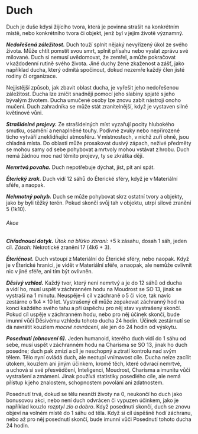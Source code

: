 # Duch
  
Duch je duše kdysi žijícího tvora, která je povinna strašit na konkrétním místě, nebo konkrétního tvora či objekt, jenž byl v jejím životě významný.
  
***Nedořešená záležitost.*** Duch touží splnit nějaký nevyřízený úkol ze svého života. Může chtít pomstít svou smrt, splnit přísahu nebo vyslat zprávu své milované. Duch si nemusí uvědomovat, že zemřel, a může pokračovat v každodenní rutině svého života. Jiné duchy žene zkaženost a zášť, jako například ducha, který odmítá spočinout, dokud nezemře každý člen jisté rodiny či organizace.
  
Nejjistější způsob, jak zbavit oblast ducha, je vyřešit jeho nedořešenou záležitost. Ducha lze zničit snadněji pomocí jeho slabiny spjaté s jeho bývalým životem. Ducha umučené osoby lze znovu zabít nástroji onoho mučení. Duch zahradníka se může stát zranitelnější, když je vystaven silné květinové vůni.
  
***Strašidelné projevy.*** Ze strašidelných míst vyzařují pocity hlubokého smutku, osamění a nenaplněné touhy. Podivné zvuky nebo nepřirozené ticho vytváří zneklidňující atmosféru. V místnostech, v nichž zuří ohně, jsou chladná místa. Do oblasti může prosakovat dusivý zápach, neživé předměty se mohou samy od sebe pohybovat a mrtvoly mohou vstávat z hrobu. Duch nemá žádnou moc nad těmito projevy, ty se zkrátka dějí.
  
***Nemrtvá povaha.*** Duch nepotřebuje dýchat, jíst, pít ani spát.

<Monster 
    title="Duch"
    subtitle="Střední nemrtvý, jakékoli přesvědčení"
    armor-class="11"
    hit-points="45 (10k8)"
    speed="0 sáhů, létání 8 sáhů (vznášení se)"
    str="7 (-2)"
    dex="13 (+1)"
    con="10 (+0)"
    int="10 (+0)"
    wis="12 (+1)"
    cha="17 (+3)"
    damage-resistances="blesková, hromová, kyselinová, ohnivá; bodná, drtivá a sečná z nemagických útoků"
    damage-immunities="chladná, nekrotické, jedové"
    condition-immunities="ležící, otrávený, paralyzovaný, uchvácený, únava, vystrašený, zadržený, zkamenělý, zmámený"
    senses="vidění ve tmě 12 sáhů, pasivní Vnímání 11"
    languages="jazyky, které znal za života"
    challenge="4 (1 100 ZK)"
    >

***Éterický zrak.*** Duch vidí 12 sáhů do Éterické sféry, když je v Materiální sféře, a naopak.
  
***Nehmotný pohyb.*** Duch se může pohybovat skrz ostatní tvory a objekty, jako by byli těžký terén. Pokud skončí svůj tah v objektu, utrpí silové zranění 5 (1k10).
  
###### Akce
  
***Chřadnoucí dotyk.*** *Útok na blízko zbraní:* +5 k zásahu, dosah 1 sáh, jeden cíl. *Zásah:* Nekrotické zranění 17 (4k6 + 3).
  
***Éteričnost.*** Duch vstoupí z Materiální do Éterické sféry, nebo naopak. Když je v Éterické hranici, je vidět v Materiální sféře, a naopak, ale nemůže ovlivnit nic v jiné sféře, ani tím být ovlivněn.
  
***Děsivý vzhled.*** Každý tvor, který není nemrtvý a je do 12 sáhů od ducha a vidí ho, musí uspět v záchranném hodu na Moudrost se SO 13, jinak se vystraší na 1 minutu. Neuspěje-li cíl v záchraně o 5 či více, tak navíc zestárne o 1k4 × 10 let. Vystrašený cíl může zopakovat záchranný hod na konci každého svého tahu a při úspěchu pro něj stav vystrašený skončí. Pokud cíl uspěje v záchranném hodu, nebo pro něj účinek skončí, bude imunní vůči Děsivému vzhledu tohoto ducha 24 hodin. Účinek zestárnutí se dá navrátit kouzlem *mocné navrácení*, ale jen do 24 hodin od výskytu.
  
***Posednutí (obnovení 6).*** Jeden humanoid, kterého duch vidí do 1 sáhu od sebe, musí uspět v záchranném hodu na Charisma se SO 13, jinak ho duch posedne; duch pak zmizí a cíl je neschopný a ztratí kontrolu nad svým tělem. Tělo nyní ovládá duch, ale neotupí vnímavost cíle. Ducha nelze zacílit útokem, kouzlem ani jiným účinkem, kromě těch, které odvrací nemrtvé, a uchová si své přesvědčení, Inteligenci, Moudrost, Charisma a imunitu vůči vystrašení a zmámení. Jinak používá statistiky posedlého cíle, ale nemá přístup k jeho znalostem, schopnostem povolání ani zdatnostem.
  
Posednutí trvá, dokud se tělu nesníží životy na 0, neukončí ho duch jako bonusovou akci, nebo není duch odvrácen či vypuzen účinkem, jako je například kouzlo *rozptyl zlo a dobro*. Když posednutí skončí, duch se znovu objeví na volném místě do 1 sáhu od těla. Když si cíl úspěšně hodí záchranu, nebo až pro něj posednutí skončí, bude imunní vůči Posednutí tohoto ducha 24 hodin.

</Monster>

